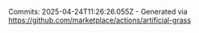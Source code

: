 Commits: 2025-04-24T11:26:26.055Z - Generated via https://github.com/marketplace/actions/artificial-grass
<br>
